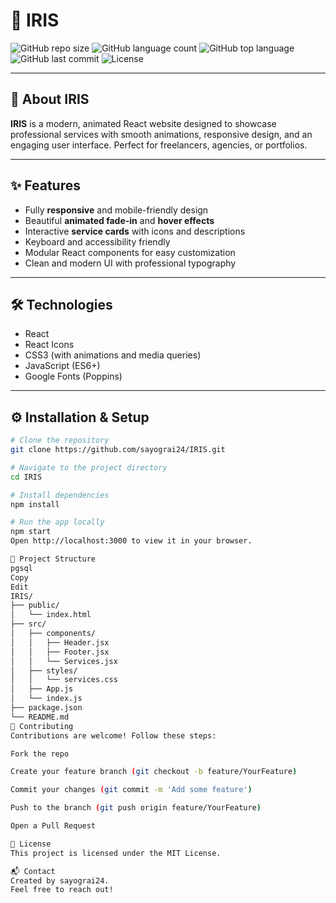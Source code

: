 # 🌟 IRIS

![GitHub repo size](https://img.shields.io/github/repo-size/sayograi24/IRIS)
![GitHub language count](https://img.shields.io/github/languages/count/sayograi24/IRIS)
![GitHub top language](https://img.shields.io/github/languages/top/sayograi24/IRIS)
![GitHub last commit](https://img.shields.io/github/last-commit/sayograi24/IRIS)
![License](https://img.shields.io/github/license/sayograi24/IRIS)

---

## 🚀 About IRIS

**IRIS** is a modern, animated React website designed to showcase professional services with smooth animations, responsive design, and an engaging user interface. Perfect for freelancers, agencies, or portfolios.

---

## ✨ Features

- Fully **responsive** and mobile-friendly design  
- Beautiful **animated fade-in** and **hover effects**  
- Interactive **service cards** with icons and descriptions  
- Keyboard and accessibility friendly  
- Modular React components for easy customization  
- Clean and modern UI with professional typography  

---

## 🛠️ Technologies

- React  
- React Icons  
- CSS3 (with animations and media queries)  
- JavaScript (ES6+)  
- Google Fonts (Poppins)  

---

## ⚙️ Installation & Setup

```bash
# Clone the repository
git clone https://github.com/sayograi24/IRIS.git

# Navigate to the project directory
cd IRIS

# Install dependencies
npm install

# Run the app locally
npm start
Open http://localhost:3000 to view it in your browser.

📂 Project Structure
pgsql
Copy
Edit
IRIS/
├── public/
│   └── index.html
├── src/
│   ├── components/
│   │   ├── Header.jsx
│   │   ├── Footer.jsx
│   │   └── Services.jsx
│   ├── styles/
│   │   └── services.css
│   ├── App.js
│   └── index.js
├── package.json
└── README.md
🤝 Contributing
Contributions are welcome! Follow these steps:

Fork the repo

Create your feature branch (git checkout -b feature/YourFeature)

Commit your changes (git commit -m 'Add some feature')

Push to the branch (git push origin feature/YourFeature)

Open a Pull Request

📄 License
This project is licensed under the MIT License.

📬 Contact
Created by sayograi24.
Feel free to reach out!